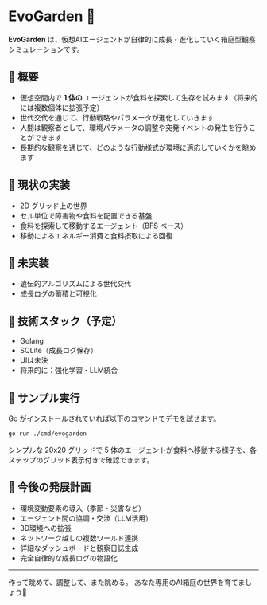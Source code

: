 # EvoGarden 🌱

**EvoGarden** は、仮想AIエージェントが自律的に成長・進化していく箱庭型観察シミュレーションです。

## 🧪 概要

- 仮想空間内で **1 体の** エージェントが食料を探索して生存を試みます（将来的には複数個体に拡張予定）
- 世代交代を通じて、行動戦略やパラメータが進化していきます
- 人間は観察者として、環境パラメータの調整や突発イベントの発生を行うことができます
- 長期的な観察を通じて、どのような行動様式が環境に適応していくかを眺めます

## 🎯 現状の実装

- 2D グリッド上の世界
- セル単位で障害物や食料を配置できる基盤
- 食料を探索して移動するエージェント（BFS ベース）
- 移動によるエネルギー消費と食料摂取による回復

## 🚧 未実装

- 遺伝的アルゴリズムによる世代交代
- 成長ログの蓄積と可視化

## 🔧 技術スタック（予定）

- Golang
- SQLite（成長ログ保存）
- UIは未決
- 将来的に：強化学習・LLM統合

## 🏃 サンプル実行

Go がインストールされていれば以下のコマンドでデモを試せます。

```bash
go run ./cmd/evogarden
```

シンプルな 20x20 グリッドで 5 体のエージェントが食料へ移動する様子を、各ステップのグリッド表示付きで確認できます。

## 🚀 今後の発展計画

- 環境変動要素の導入（季節・災害など）
- エージェント間の協調・交渉（LLM活用）
- 3D環境への拡張
- ネットワーク越しの複数ワールド連携
- 詳細なダッシュボードと観察日誌生成
- 完全自律的な成長ログの物語化

---

作って眺めて、調整して、また眺める。
あなた専用のAI箱庭の世界を育てましょう🌱
